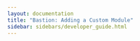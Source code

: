 ```yaml
---
layout: documentation
title: "Bastion: Adding a Custom Module"
sidebar: sidebars/developer_guide.html
---
```

